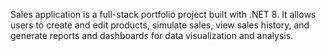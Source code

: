 Sales application is a full-stack portfolio project built with .NET 8. It allows users to create and edit products, simulate sales, view sales history, and generate reports and dashboards for data visualization and analysis.
